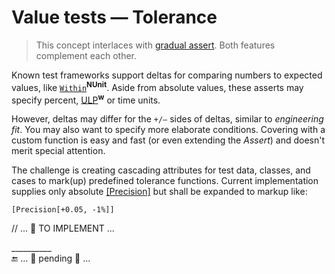 # Value tests &mdash; Tolerance

> This concept interlaces with [gradual assert](unit_test-gradual_assert.md). Both features complement each other.

Known test frameworks support deltas for comparing numbers to expected values, like [`Within`](https://docs.nunit.org/articles/nunit/writing-tests/constraints/EqualConstraint.html)<sup><b>NUnit</b></sup>.
Aside from absolute values, these asserts may specify percent, [ULP](https://en.wikipedia.org/wiki/Unit_in_the_last_place)<sup><b>w</b></sup> or time units.

However, deltas may differ for the `+/—` sides of deltas, similar to _engineering fit_. You may also want to specify more elaborate conditions. Covering with a custom function is easy and fast (or even extending the _Assert_) and doesn't merit special attention. 

The challenge is creating cascading attributes for test data, classes, and cases to mark(up) predefined tolerance functions. 
Current implementation supplies only absolute [[Precision]](../../../src/TuttiFrutti/MeasData/Mech/Force/Thrusts.cs) but shall be expanded to markup like:

`[Precision[+0.05, -1%]]`

// ... 🚧 TO IMPLEMENT ...

\__________\
🔚 ... 🚧 pending 🚧 ...

